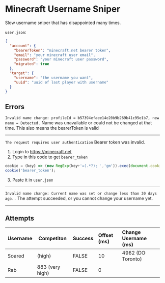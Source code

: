 # Minecraft Username Sniper
Slow username sniper that has disappointed many times.

`user.json`:
```json
{
  "account": {
    "bearerToken": "minecraft.net bearer token",
    "email": "your minecraft user email",
    "password": "your minecraft user password",
    "migrated": true
  },
  "target": {
    "username": "the username you want",
    "uuid": "uuid of last player with username"
  }
}
```

## Errors

`Invalid name change: profileId = b57394efaee14e20b9b269b41c95e1b7, new name = Detected.`
Name was unavailable or could not be changed at that time. This also means the bearerToken is valid

---

`The request requires user authentication`
Bearer token was invalid.

1) Login to https://minecraft.net
2) Type in this code to get `bearer_token`
```js
cookie = (key) => (new RegExp(key+'=(.*?); ','gm')).exec(document.cookie+'; ')[1];
cookie('bearer_token');
```
3) Paste it in `user.json`

---

`Invalid name change: Current name was set or change less than 30 days ago..`
The attempt succeeded, or you cannot change your username yet.

---

## Attempts
Username  | Competiton      | Success   | Offset (ms) | Change Username (ms)
:---------|-----------------|:----------|:------------|:--------------------
Soared    | (high)          | FALSE     | 10          | 4962 (DO Toronto)
Rab       | 883 (very high) | FALSE     | 0           |